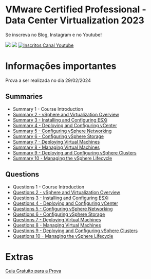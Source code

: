 # VMware Certified Professional - Data Center Virtualization 2023

Se inscreva no Blog, Instagram e no Youtube!

<p align="left">
  
  <a href="https://infra.expert/#/portal/signup" alt="Blog">
  <img src="https://img.shields.io/static/v1?label=Blog&message=Infra%20Expert&color=232634&style=for-the-badge&logo=ghost&link=https://infra.expert/#/portal/signup"/></a>

  <a href="https://instagram.com/infraantenada" alt="Instagram">
  <img src="https://img.shields.io/badge/@infraantenada-E4405F?style=for-the-badge&logo=instagram&logoColor=white&link=https://instagram.com/infraantenada"/></a>

  <a href="http://youtube.com/infraantenada?sub_confirmation=1">
    <img alt="Inscritos Canal Youtube" src="https://img.shields.io/youtube/channel/subscribers/UC9YAyen5LMa_o2oeJ5bcmdg?label=INFRAANTENADA&logo=Youtube&style=for-the-badge">
  </a>
</p> 

# Informações importantes

Prova a ser realizada no dia 29/02/2024

## Summaries
- Summary 1 - Course Introduction
- [Summary 2 - vSphere and Virtualization Overview](vmware/vcp-dcv/summaries/2.md)
- [Summary 3 - Installing and Configuring ESXi](summaries/3.md)
- [Summary 4 - Deploying and Configuring vCenter](https://github.com/weslleycsil/estudos-certificacoes/blob/main/vmware/vcp-dcv/summaries/4.md)
- [Summary 5 - Configuring vSphere Networking](https://github.com/weslleycsil/estudos-certificacoes/blob/main/vmware/vcp-dcv/summaries/5.md)
- [Summary 6 - Configuring vSphere Storage](https://github.com/weslleycsil/estudos-certificacoes/blob/main/vmware/vcp-dcv/summaries/6.md)
- [Summary 7 - Deploying Virtual Machines](https://github.com/weslleycsil/estudos-certificacoes/blob/main/vmware/vcp-dcv/summaries/7.md)
- [Summary 8 - Managing Virtual Machines](https://github.com/weslleycsil/estudos-certificacoes/blob/main/vmware/vcp-dcv/summaries/8.md)
- [Summary 9 - Deploying and Configuring vSphere Clusters](https://github.com/weslleycsil/estudos-certificacoes/blob/main/vmware/vcp-dcv/summaries/9.md)
- [Summary 10 - Managing the vSphere Lifecycle](https://github.com/weslleycsil/estudos-certificacoes/blob/main/vmware/vcp-dcv/summaries/10.md)

## Questions
- Questions 1 - Course Introduction
- [Questions 2 - vSphere and Virtualization Overview](https://github.com/weslleycsil/estudos-certificacoes/blob/main/vmware/vcp-dcv/questions/2.md)
- [Questions 3 - Installing and Configuring ESXi](https://github.com/weslleycsil/estudos-certificacoes/blob/main/vmware/vcp-dcv/questions/3.md)
- [Questions 4 - Deploying and Configuring vCenter](https://github.com/weslleycsil/estudos-certificacoes/blob/main/vmware/vcp-dcv/questions/4.md)
- [Questions 5 - Configuring vSphere Networking](https://github.com/weslleycsil/estudos-certificacoes/blob/main/vmware/vcp-dcv/questions/5.md)
- [Questions 6 - Configuring vSphere Storage](https://github.com/weslleycsil/estudos-certificacoes/blob/main/vmware/vcp-dcv/questions/6.md)
- [Questions 7 - Deploying Virtual Machines](https://github.com/weslleycsil/estudos-certificacoes/blob/main/vmware/vcp-dcv/questions/7.md)
- [Questions 8 - Managing Virtual Machines](https://github.com/weslleycsil/estudos-certificacoes/blob/main/vmware/vcp-dcv/questions/8.md)
- [Questions 9 - Deploying and Configuring vSphere Clusters](https://github.com/weslleycsil/estudos-certificacoes/blob/main/vmware/vcp-dcv/questions/9.md)
- [Questions 10 - Managing the vSphere Lifecycle](https://github.com/weslleycsil/estudos-certificacoes/blob/main/vmware/vcp-dcv/questions/10.md)

# Extras

[Guia Gratuito para a Prova]()
